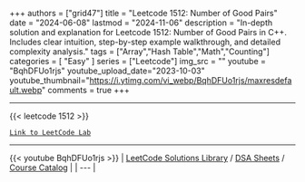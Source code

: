 
+++
authors = ["grid47"]
title = "Leetcode 1512: Number of Good Pairs"
date = "2024-06-08"
lastmod = "2024-11-06"
description = "In-depth solution and explanation for Leetcode 1512: Number of Good Pairs in C++. Includes clear intuition, step-by-step example walkthrough, and detailed complexity analysis."
tags = ["Array","Hash Table","Math","Counting"]
categories = [
    "Easy"
]
series = ["Leetcode"]
img_src = ""
youtube = "BqhDFUo1rjs"
youtube_upload_date="2023-10-03"
youtube_thumbnail="https://i.ytimg.com/vi_webp/BqhDFUo1rjs/maxresdefault.webp"
comments = true
+++



---
{{< leetcode 1512 >}}

[`Link to LeetCode Lab`](https://leetcode.com/problems/number-of-good-pairs/description/)

---
{{< youtube BqhDFUo1rjs >}}
| [LeetCode Solutions Library](https://grid47.xyz/leetcode/) / [DSA Sheets](https://grid47.xyz/sheets/) / [Course Catalog](https://grid47.xyz/courses/) |
| --- |
